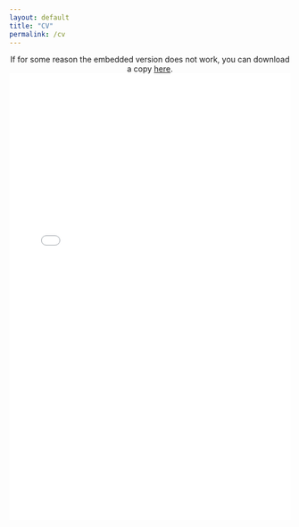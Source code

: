 ```yaml
---
layout: default
title: "CV"
permalink: /cv
---
```


<article>
  <center>
    If for some reason the embedded version does not work, you can download a copy <a href="/assets/pdf/cv_saulsbury.pdf" target="_blank">here</a>.
    <object data="/assets/pdf/cv_saulsbury.pdf#view=FitH&amp;pagemode=none" width="100%" height="800px" type="application/pdf">
      <embed src="/assets/pdf/cv_saulsbury.pdf#view=FitH&amp;pagemode=none" width="100%" height="800px" type="application/pdf" />
    </object>
  </center>
</article>
